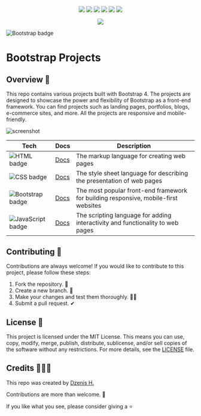 
##

<p align="center">
  <img src="https://img.shields.io/github/repo-size/dzenis-h/Bootstrap_Projects"/>
  <img src="https://img.shields.io/github/contributors/dzenis-h/Bootstrap_Projects"/>
  <img src="https://img.shields.io/github/stars/dzenis-h/Bootstrap_Projects?style=social"/>
  <img src="https://img.shields.io/github/forks/dzenis-h/Bootstrap_Projects?style=social"/>
  <a href="https://www.linkedin.com/in/dzenis-h/"><img src="https://img.shields.io/badge/-Follow-blue?style=social&logo=linkedin"/></a>
  <a href="https://github.com/dzenis-h"><img src="https://img.shields.io/badge/-Follow-black?style=social&logo=github"/></a>
</p>
<p align="center">
  <img src="https://stackoverflow.com/users/flair/8146571.png?theme=dark&showIcon=true&showName=true&showBadges=true&showRep=true&showPosts=true&stackApps=true"/>
</p> 

![Bootstrap badge](https://img.shields.io/badge/Bootstrap-563D7C?style=for-the-badge&logo=bootstrap&logoColor=white) 

<h1>Bootstrap Projects</h1>

## Overview 👀

This repo contains various projects built with Bootstrap 4. The projects are designed to showcase the power and flexibility of Bootstrap as a front-end framework. You can find projects such as landing pages, portfolios, blogs, e-commerce sites, and more. All the projects are responsive and mobile-friendly.

![screenshot](https://github.com/dzenis-h/Bootstrap_Projects/blob/master/stack.png?raw=true)

| Tech | Docs | Description |
| ---- | ---- | ----------- |
| ![HTML badge](https://img.shields.io/badge/HTML-E34F26?style=for-the-badge&logo=html5&logoColor=white) | [Docs](https://developer.mozilla.org/en-US/docs/Web/HTML) | The markup language for creating web pages |
| ![CSS badge](https://img.shields.io/badge/CSS-1572B6?style=for-the-badge&logo=css3&logoColor=white) | [Docs](https://developer.mozilla.org/en-US/docs/Web/CSS) | The style sheet language for describing the presentation of web pages |
| ![Bootstrap badge](https://img.shields.io/badge/Bootstrap-563D7C?style=for-the-badge&logo=bootstrap&logoColor=white) | [Docs](https://getbootstrap.com/docs/5.1/getting-started/introduction/) | The most popular front-end framework for building responsive, mobile-first websites |
| ![JavaScript badge](https://img.shields.io/badge/JavaScript-F7DF1E?style=for-the-badge&logo=javascript&logoColor=black) | [Docs](https://developer.mozilla.org/en-US/docs/Web/JavaScript) | The scripting language for adding interactivity and functionality to web pages |

## Contributing 🙌

Contributions are always welcome! If you would like to contribute to this project, please follow these steps:

1. Fork the repository. 🍴
2. Create a new branch. 🌵
3. Make your changes and test them thoroughly. 👨‍💻
4. Submit a pull request. ✔

## License 📑

This project is licensed under the MIT License. This means you can use, copy, modify, merge, publish, distribute, sublicense, and/or sell copies of the software without any restrictions. For more details, see the [LICENSE](https://docs.google.com/document/d/11WK7tVoTFRMcWCuGZQCRWxEsDUEJ_6ArtfV-NjWcBCU/edit?usp=sharing) file.

## Credits 👨🏻‍💻

This repo was created by [Dzenis H.](https://dzenis.tech)

Contributions are more than welcome. 🫡

If you like what you see, please consider giving a ⭐️

